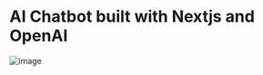 # AI Chatbot built with Nextjs and OpenAI
![image](https://github.com/user-attachments/assets/26cb05d3-eec7-4426-9c0f-61414fc3bb00)

